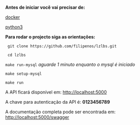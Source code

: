 **Antes de iniciar você vai precisar de:**

[docker](https://www.docker.com)

[python3](https://www.python.org/downloads/)

**Para rodar o projecto siga as orientações:**

` git clone https://github.com/filipenos/lzlbs.git`

` cd lzlbs`

`make run-mysql` *aguarde 1 minuto enquanto o mysql é iniciado*

`make setup-mysql`

`make run`

A API ficará disponível  em: [http://localhost:5000](http://localhost:5000/)

A chave para autenticação da API é: **0123456789**

A documentação completa pode ser encontrada em: [http://localhost:5000/swagger](http://localhost:5000/swagger)
